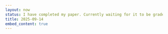```yaml
---
layout: now
status: I have completed my paper. Currently waiting for it to be graded. There's so much going on in the world that this doesn't really feel like a victory for myself right now. I'm going to start focusing on writing music and updating this website more.
title: 2025-09-14
embed_content: true
---
```

